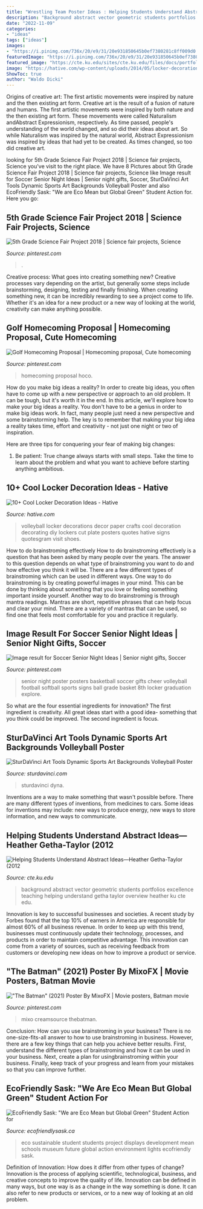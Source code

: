 ```yaml
---
title: "Wrestling Team Poster Ideas : Helping Students Understand Abstract Ideas—heather Getha-taylor (2012"
description: "Background abstract vector geometric students portfolios excellence teaching helping understand getha taylor overview heather ku cte edu"
date: "2022-11-09"
categories:
- "ideas"
tags: ["ideas"]
images:
- "https://i.pinimg.com/736x/20/e9/31/20e931850645b0ef7380281c8ff009d0.jpg"
featuredImage: "https://i.pinimg.com/736x/20/e9/31/20e931850645b0ef7380281c8ff009d0.jpg"
featured_image: "https://cte.ku.edu/sites/cte.ku.edu/files/docs/portfolios/gethataylor2/Abstract1.jpg"
image: "https://hative.com/wp-content/uploads/2014/05/locker-decoration/11-volleyball-paper-plate.jpg"
ShowToc: true
author: "Waldo Dicki"
---
```



Origins of creative art: The first artistic movements were inspired by nature and the then existing art form.
Creative art is the result of a fusion of nature and humans. The first artistic movements were inspired by both nature and the then existing art form. These movements were called Naturalism andAbstract Expressionism, respectively. As time passed, people's understanding of the world changed, and so did their ideas about art. So while Naturalism was inspired by the natural world, Abstract Expressionism was inspired by ideas that had yet to be created. As times changed, so too did creative art.

	

		
looking for 5th Grade Science Fair Project 2018 | Science fair projects, Science you've visit to the right place. We have 8 Pictures about 5th Grade Science Fair Project 2018 | Science fair projects, Science like Image result for Soccer Senior Night Ideas | Senior night gifts, Soccer, SturDaVinci Art Tools Dynamic Sports Art Backgrounds Volleyball Poster and also EcoFriendly Sask: &quot;We are Eco Mean but Global Green&quot; Student Action for. Here you go:
		
    
## 5th Grade Science Fair Project 2018 | Science Fair Projects, Science

<img loading=lazy src="https://i.pinimg.com/736x/20/e9/31/20e931850645b0ef7380281c8ff009d0.jpg" onerror="this.onerror=null;this.src='https://tse3.mm.bing.net/th?id=OIP.99spaP4pICDjnCL7xIMy2gHaFw&amp;pid=15.1';" alt="5th Grade Science Fair Project 2018 | Science fair projects, Science">

_Source: pinterest.com_

>. 

	

Creative process: What goes into creating something new?
Creative processes vary depending on the artist, but generally some steps include brainstorming, designing, testing and finally finishing. When creating something new, it can be incredibly rewarding to see a project come to life. Whether it's an idea for a new product or a new way of looking at the world, creativity can make anything possible.

    
## Golf Homecoming Proposal | Homecoming Proposal, Cute Homecoming

<img loading=lazy src="https://i.pinimg.com/736x/39/b8/49/39b849896f66b825868560e08b863cc9.jpg" onerror="this.onerror=null;this.src='https://tse3.mm.bing.net/th?id=OIP.S5ATs6CPTlrClZ9L47_xUwHaJ3&amp;pid=15.1';" alt="Golf Homecoming Proposal | Homecoming proposal, Cute homecoming">

_Source: pinterest.com_

>homecoming proposal hoco. 

	

How do you make big ideas a reality?
In order to create big ideas, you often have to come up with a new perspective or approach to an old problem. It can be tough, but it's worth it in the end. In this article, we'll explore how to make your big ideas a reality.
You don't have to be a genius in order to make big ideas work. In fact, many people just need a new perspective and some brainstorming help. The key is to remember that making your big idea a reality takes time, effort and creativity - not just one night or two of inspiration.

Here are three tips for conquering your fear of making big changes: 
1) Be patient: True change always starts with small steps. Take the time to learn about the problem and what you want to achieve before starting anything ambitious.

    
## 10+ Cool Locker Decoration Ideas - Hative

<img loading=lazy src="https://hative.com/wp-content/uploads/2014/05/locker-decoration/11-volleyball-paper-plate.jpg" onerror="this.onerror=null;this.src='https://tse4.mm.bing.net/th?id=OIP.eI4xj-5LXGFXkkrms-jhvAHaNK&amp;pid=15.1';" alt="10+ Cool Locker Decoration Ideas - Hative">

_Source: hative.com_

>volleyball locker decorations decor paper crafts cool decoration decorating diy lockers cut plate posters quotes hative signs quotesgram visit shoes. 

	

How to do brainstroming effectively
How to do brainstroming effectively is a question that has been asked by many people over the years. The answer to this question depends on what type of brainstroming you want to do and how effective you think it will be. There are a few different types of brainstroming which can be used in different ways. 
One way to do brainstroming is by creating powerful images in your mind. This can be done by thinking about something that you love or feeling something important inside yourself. Another way to do brainstroming is through mantra readings. Mantras are short, repetitive phrases that can help focus and clear your mind. There are a variety of mantras that can be used, so find one that feels most comfortable for you and practice it regularly.

    
## Image Result For Soccer Senior Night Ideas | Senior Night Gifts, Soccer

<img loading=lazy src="https://i.pinimg.com/736x/b5/e8/a7/b5e8a75d44d17547ff08c2ad9d506033.jpg" onerror="this.onerror=null;this.src='https://tse2.mm.bing.net/th?id=OIP.V7W5SrX_JsxGVc5AYldNBgAAAA&amp;pid=15.1';" alt="Image result for Soccer Senior Night Ideas | Senior night gifts, Soccer">

_Source: pinterest.com_

>senior night poster posters basketball soccer gifts cheer volleyball football softball sports signs ball grade basket 8th locker graduation explore. 

	

So what are the four essential ingredients for innovation? The first ingredient is creativity. All great ideas start with a good idea- something that you think could be improved. The second ingredient is focus.

    
## SturDaVinci Art Tools Dynamic Sports Art Backgrounds Volleyball Poster

<img loading=lazy src="https://sturdavinci.com/wp-content/uploads/edd/2015/05/Volleyball-Poster.jpg" onerror="this.onerror=null;this.src='https://tse4.mm.bing.net/th?id=OIP.PrVXSWA8_txei6X2JTaJSQHaFl&amp;pid=15.1';" alt="SturDaVinci Art Tools Dynamic Sports Art Backgrounds Volleyball Poster">

_Source: sturdavinci.com_

>sturdavinci dyna. 

	

Inventions are a way to make something that wasn't possible before. There are many different types of inventions, from medicines to cars. Some ideas for inventions may include: new ways to produce energy, new ways to store information, and new ways to communicate.

    
## Helping Students Understand Abstract Ideas—Heather Getha-Taylor (2012

<img loading=lazy src="https://cte.ku.edu/sites/cte.ku.edu/files/docs/portfolios/gethataylor2/Abstract1.jpg" onerror="this.onerror=null;this.src='https://tse3.mm.bing.net/th?id=OIP.yDVZggoNvS13K7LLuIJlNQHaHa&amp;pid=15.1';" alt="Helping Students Understand Abstract Ideas—Heather Getha-Taylor (2012">

_Source: cte.ku.edu_

>background abstract vector geometric students portfolios excellence teaching helping understand getha taylor overview heather ku cte edu. 

	

Innovation is key to successful businesses and societies. A recent study by Forbes found that the top 10% of earners in America are responsible for almost 60% of all business revenue. In order to keep up with this trend, businesses must continuously update their technology, processes, and products in order to maintain competitive advantage. This innovation can come from a variety of sources, such as receiving feedback from customers or developing new ideas on how to improve a product or service.

    
## &quot;The Batman&quot; (2021) Poster By MixoFX | Movie Posters, Batman Movie

<img loading=lazy src="https://i.pinimg.com/736x/95/45/b2/9545b266a6a53d0d43c3bbab4e2f4cca.jpg" onerror="this.onerror=null;this.src='https://tse1.mm.bing.net/th?id=OIP.UXWhqkQsJXLy_wuOFTMQAgHaK9&amp;pid=15.1';" alt="&quot;The Batman&quot; (2021) Poster By MixoFX | Movie posters, Batman movie">

_Source: pinterest.com_

>mixo creamsource thebatman. 

	

Conclusion: How can you use brainstroming in your business?
There is no one-size-fits-all answer to how to use brainstroming in business. However, there are a few key things that can help you achieve better results. First, understand the different types of brainstroming and how it can be used in your business. Next, create a plan for usingbrainstroming within your business. Finally, keep track of your progress and learn from your mistakes so that you can improve further.

    
## EcoFriendly Sask: &quot;We Are Eco Mean But Global Green&quot; Student Action For

<img loading=lazy src="http://2.bp.blogspot.com/-Wm_qOY5WBbE/U02nOe3Y0NI/AAAAAAAABkU/Q1AK8kjPjJQ/w1200-h630-p-k-no-nu/IMG_3794+edit.JPG" onerror="this.onerror=null;this.src='https://tse3.mm.bing.net/th?id=OIP.pyjlRWOrsZAMm_HsbR9XjwHaD4&amp;pid=15.1';" alt="EcoFriendly Sask: &quot;We are Eco Mean but Global Green&quot; Student Action for">

_Source: ecofriendlysask.ca_

>eco sustainable student students project displays development mean schools museum future global action environment lights ecofriendly sask. 

	

Definition of Innovation: How does it differ from other types of change?
Innovation is the process of applying scientific, technological, business, and creative concepts to improve the quality of life. Innovation can be defined in many ways, but one way is as a change in the way something is done. It can also refer to new products or services, or to a new way of looking at an old problem.

